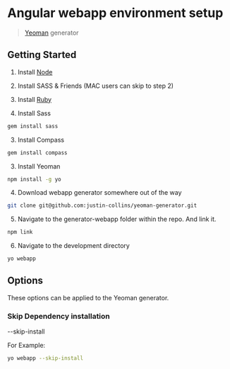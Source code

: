 # Angular webapp environment setup

> [Yeoman](http://yeoman.io) generator


## Getting Started

1. Install [Node](http://nodejs.org/download/)

2. Install SASS & Friends (MAC users can skip to step 2)
  1. Install [Ruby](http://www.rubyinstaller.org/downloads/)
  2. Install Sass
  ```bash
  gem install sass
  ```
  3. Install Compass
  ```bash
  gem install compass
  ```

3. Install Yeoman
  ```bash
  npm install -g yo
  ```

4. Download webapp generator somewhere out of the way
  ```bash
  git clone git@github.com:justin-collins/yeoman-generator.git
  ```

5. Navigate to the generator-webapp folder within the repo. And link it.
  ```bash
  npm link
  ```

6. Navigate to the development directory
  ```bash
  yo webapp
  ```

## Options
These options can be applied to the Yeoman generator.

### Skip Dependency installation
--skip-install

For Example:
  ```bash
  yo webapp --skip-install
  ```